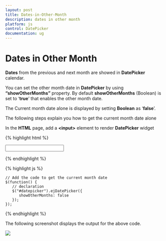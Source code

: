 ```yaml
---
layout: post
title: Dates-in-Other-Month
description: dates in other month
platform: js
control: DatePicker
documentation: ug
---
```


# Dates in Other Month

**Dates** from the previous and next month are showed in **DatePicker** calendar. 

You can set the other month date in **DatePicker** by using **“showOtherMonths”** property. By default **showOtherMonths** (Boolean) is set to ‘**true**’ that enables the other month date.

The Current month date alone is displayed by setting **Boolean** as ‘**false**’.

The following steps explain you how to get the current month date alone

In the **HTML** page, add a **&lt;input&gt;** element to render **DatePicker** widget

{% highlight html %}
  
<input id="datepicker" type="text" />
      
{% endhighlight %}
  
{% highlight js %}

    // Add the code to get the current month date
    $(function() {
       // declaration
       $("#datepicker").ejDatePicker({
          showOtherMonths: false
       });
    });

{% endhighlight %}


The following screenshot displays the output for the above code.

![]("/js/DatePicker/Dates-in-Other-Month_images/Dates-in-Other-Month_img1.png")

